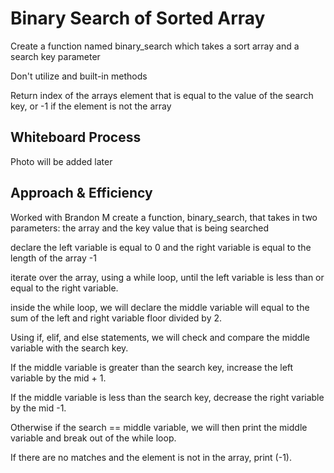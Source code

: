 # Binary Search of Sorted Array
Create a function named binary_search which takes a sort array and a search key parameter

Don't utilize and built-in methods

Return index of the arrays element that is equal to the value of the search key, or -1 if the element is not the array

## Whiteboard Process
Photo will be added later

## Approach & Efficiency
Worked with Brandon M
create a function, binary_search, that takes in two parameters: the array and the key value that is being searched

declare the left variable is equal to 0 and the right variable is equal to the length of the array -1

iterate over the array, using a while loop, until the left variable is less than or equal to the right variable.

inside the while loop, we will declare the middle variable will equal to the sum of the left and right variable floor divided by 2.

Using if, elif, and else statements, we will check and compare the middle variable with the search key.

If the middle variable is greater than the search key, increase the left variable by the mid + 1.

If the middle variable is less than the search key, decrease the right variable by the mid -1.

Otherwise if the search == middle variable, we will then print the middle variable and break out of the while loop.

If there are no matches and the element is not in the array, print (-1).
